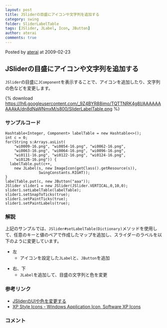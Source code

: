 ```yaml
---
layout: post
title: JSliderの目盛にアイコンや文字列を追加する
category: swing
folder: SliderLabelTable
tags: [JSlider, JLabel, Icon, JButton]
author: aterai
comments: true
---
```


Posted by [aterai](http://terai.xrea.jp/aterai.html) at 2009-02-23

## JSliderの目盛にアイコンや文字列を追加する
`JSlider`の目盛に`JComponent`を表示することで、アイコンを追加したり、文字列の色などを変更します。

{% download https://lh6.googleusercontent.com/_9Z4BYR88imo/TQTTNRK4g8I/AAAAAAAAAkA/dn8dNaWNmxM/s800/SliderLabelTable.png %}

### サンプルコード
<pre class="prettyprint"><code>Hashtable&lt;Integer, Component&gt; labelTable = new Hashtable&lt;&gt;();
int c = 0;
for(String s:Arrays.asList(
    "wi0009-16.png", "wi0054-16.png", "wi0062-16.png",
    "wi0063-16.png", "wi0064-16.png", "wi0096-16.png",
    "wi0111-16.png", "wi0122-16.png", "wi0124-16.png",
    "wi0126-16.png")) {
  labelTable.put(c++,
    new JLabel(s, new ImageIcon(getClass().getResource(s)),
               SwingConstants.RIGHT));
}
labelTable.put(c, new JButton("aaa"));
JSlider slider1 = new JSlider(JSlider.VERTICAL,0,10,0);
slider1.setLabelTable(labelTable);
slider1.setSnapToTicks(true);
slider1.setPaintTicks(true);
slider1.setPaintLabels(true);
</code></pre>

### 解説
上記のサンプルでは、`JSlider#setLabelTable(Dictionary)`メソッドを使用して、任意のキーと値のペアで作成したマップを追加し、スライダーのラベルを以下のように変更しています。

- 左
    - アイコンを設定した`JLabel`と、`JButton`を追加

<!-- dummy comment line for breaking list -->

- 右、下
    - `JLabel`を追加して、目盛の文字列と色を変更

<!-- dummy comment line for breaking list -->

### 参考リンク
- [JSliderのUIや色を変更する](http://terai.xrea.jp/Swing/VolumeSlider.html)
- [XP Style Icons - Windows Application Icon, Software XP Icons](http://www.icongalore.com/)

<!-- dummy comment line for breaking list -->

### コメント
